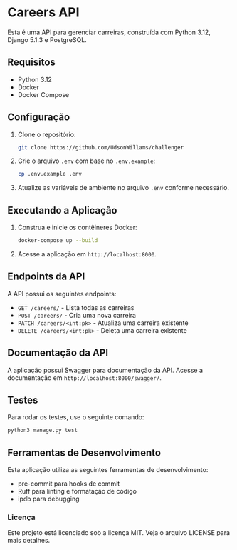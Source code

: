 # Careers API

Esta é uma API para gerenciar carreiras, construída com Python 3.12, Django 5.1.3 e PostgreSQL.

## Requisitos

- Python 3.12
- Docker
- Docker Compose

## Configuração

1. Clone o repositório:

   ```sh
   git clone https://github.com/UdsonWillams/challenger
   ```

2. Crie o arquivo `.env` com base no `.env.example`:

   ```sh
   cp .env.example .env
   ```

3. Atualize as variáveis de ambiente no arquivo `.env` conforme necessário.

## Executando a Aplicação

1. Construa e inicie os contêineres Docker:

   ```sh
   docker-compose up --build
   ```

2. Acesse a aplicação em `http://localhost:8000`.

## Endpoints da API

A API possui os seguintes endpoints:

- `GET /careers/` - Lista todas as carreiras
- `POST /careers/` - Cria uma nova carreira
- `PATCH /careers/<int:pk>` - Atualiza uma carreira existente
- `DELETE /careers/<int:pk>` - Deleta uma carreira existente

## Documentação da API

A aplicação possui Swagger para documentação da API. Acesse a documentação em `http://localhost:8000/swagger/`.

## Testes

Para rodar os testes, use o seguinte comando:

```sh
python3 manage.py test
```

## Ferramentas de Desenvolvimento

Esta aplicação utiliza as seguintes ferramentas de desenvolvimento:

- pre-commit para hooks de commit
- Ruff para linting e formatação de código
- ipdb para debugging

### Licença

Este projeto está licenciado sob a licença MIT. Veja o arquivo LICENSE para mais detalhes.
